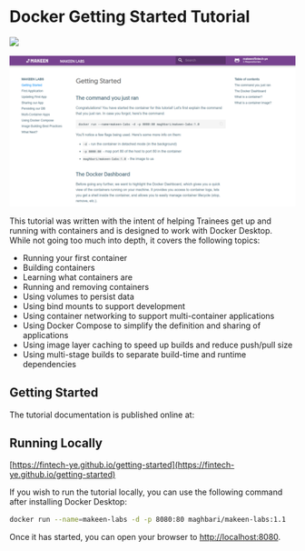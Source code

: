 # Docker Getting Started Tutorial

[<img src="https://img.shields.io/badge/dockerhub-images-important.svg?logo=Docker">](https://hub.docker.com/r/maghbari/makeen-labs)


![Screenshot](docs/images/makeen-labs.png)

This tutorial was written with the intent of helping Trainees get up and running
with containers and is designed to work with Docker Desktop. While not going too much 
into depth, it covers the following topics:

- Running your first container
- Building containers
- Learning what containers are
- Running and removing containers
- Using volumes to persist data
- Using bind mounts to support development
- Using container networking to support multi-container applications
- Using Docker Compose to simplify the definition and sharing of applications
- Using image layer caching to speed up builds and reduce push/pull size
- Using multi-stage builds to separate build-time and runtime dependencies

## Getting Started

The tutorial documentation is published online at:


## Running Locally

[https://fintech-ye.github.io/getting-started](https://fintech-ye.github.io/getting-started)

If you wish to run the tutorial locally, you can use the following command after installing Docker Desktop:

```bash
docker run --name=makeen-labs -d -p 8080:80 maghbari/makeen-labs:1.1
```

Once it has started, you can open your browser to [http://localhost:8080](http://localhost:8080).